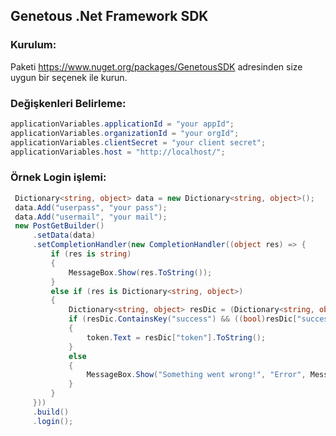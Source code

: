 ## Genetous .Net Framework SDK ##

### Kurulum: ###

Paketi https://www.nuget.org/packages/GenetousSDK adresinden size uygun bir seçenek ile kurun.

### Değişkenleri Belirleme: ###

```csharp
applicationVariables.applicationId = "your appId";
applicationVariables.organizationId = "your orgId";
applicationVariables.clientSecret = "your client secret";
applicationVariables.host = "http://localhost/";
```

### Örnek Login işlemi: ###

```csharp
 Dictionary<string, object> data = new Dictionary<string, object>();
 data.Add("userpass", "your pass");
 data.Add("usermail", "your mail");
 new PostGetBuilder()
     .setData(data)
     .setCompletionHandler(new CompletionHandler((object res) => {
         if (res is string)
         {
             MessageBox.Show(res.ToString());
         }
         else if (res is Dictionary<string, object>)
         {
             Dictionary<string, object> resDic = (Dictionary<string, object>)res;
             if (resDic.ContainsKey("success") && ((bool)resDic["success"]) == true)
             {
                 token.Text = resDic["token"].ToString();
             }
             else
             {
                 MessageBox.Show("Something went wrong!", "Error", MessageBoxButton.OK, MessageBoxImage.Error);
             }
         }
     }))
     .build()
     .login();
```